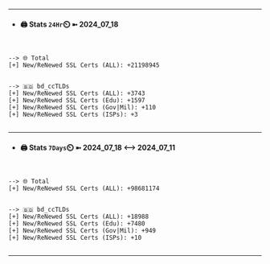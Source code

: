 

---
- #### 🖨️ **Stats** `24Hr`⏲️ ➼ 2024_07_18
```console


--> 🌐 Total
[+] New/ReNewed SSL Certs (ALL): +21198945


--> 🇧🇩 bd_ccTLDs
[+] New/ReNewed SSL Certs (ALL): +3743
[+] New/ReNewed SSL Certs (Edu): +1597
[+] New/ReNewed SSL Certs (Gov|Mil): +110
[+] New/ReNewed SSL Certs (ISPs): +3


```

---
- #### 🖨️ **Stats** `7Days`⏲️ ➼ 2024_07_18 <--> 2024_07_11
```console


--> 🌐 Total
[+] New/ReNewed SSL Certs (ALL): +98681174


--> 🇧🇩 bd_ccTLDs
[+] New/ReNewed SSL Certs (ALL): +18988
[+] New/ReNewed SSL Certs (Edu): +7480
[+] New/ReNewed SSL Certs (Gov|Mil): +949
[+] New/ReNewed SSL Certs (ISPs): +10


```

---

